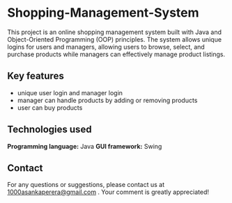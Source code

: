 # Shopping-Management-System

This project is an online shopping management system built with Java and Object-Oriented Programming (OOP) principles. The system allows unique logins for users and managers, allowing users to browse, select, and purchase products while managers can effectively manage product listings.

## Key features

- unique user login and manager login
- manager can handle products by adding or removing products
- user can buy products

## Technologies used

**Programming language:** Java
**GUI framework:** Swing

## Contact

For any questions or suggestions, please contact us at 1000asankaperera@gmail.com . Your comment is greatly appreciated!
